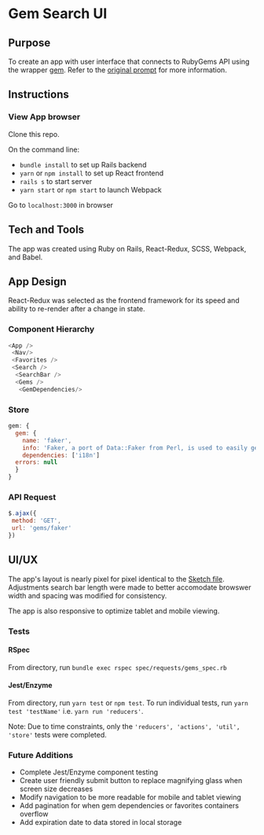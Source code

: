 # Gem Search UI

## Purpose
To create an app with user interface that connects to RubyGems API using the wrapper [gem](https://github.com/rubygems/gems). Refer to the [original prompt](https://github.com/fafafariba/gem-search-ui/blob/master/original-readme.md) for more information.

## Instructions

### View App browser
Clone this repo.

On the command line:
- `bundle install` to set up Rails backend
- `yarn` or `npm install` to set up React frontend
- `rails s` to start server
- `yarn start` or `npm start` to launch Webpack
 
Go to `localhost:3000` in browser

## Tech and Tools
The app was created using Ruby on Rails, React-Redux, SCSS, Webpack, and Babel.

## App Design
React-Redux was selected as the frontend framework for its speed and ability to re-render after a change in state. 

### Component Hierarchy

```javascript
<App />
 <Nav/>
 <Favorites />
 <Search />
  <SearchBar />
  <Gems />
   <GemDependencies/>
```
### Store

```javascript
gem: {
  gem: {
    name: 'faker',
    info: 'Faker, a port of Data::Faker from Perl, is used to easily generate fake data: names, addresses, phone numbers, etc.',
    dependencies: ['i18n']
  errors: null
  }
}
```
### API Request

```javascript
$.ajax({
 method: 'GET',
 url: 'gems/faker'
})
 ```
 
## UI/UX
The app's layout is nearly pixel for pixel identical to the [Sketch file](https://github.com/fafafariba/gem-search-ui/blob/master/designs/fe-dev-test-june2017.sketch). Adjustments search bar length were made to better accomodate browswer width and spacing was modified for consistency.

The app is also responsive to optimize tablet and mobile viewing.

### Tests
#### RSpec
From directory, run `bundle exec rspec spec/requests/gems_spec.rb`

#### Jest/Enzyme
From directory, run `yarn test` or `npm test`. To run individual tests, run `yarn test 'testName'` i.e. `yarn run 'reducers'`.

Note: Due to time constraints, only the `'reducers', 'actions', 'util', 'store'` tests were completed.

### Future Additions
- Complete Jest/Enzyme component testing
- Create user friendly submit button to replace magnifying glass when screen size decreases
- Modify navigation to be more readable for mobile and tablet viewing
- Add pagination for when gem dependencies or favorites containers overflow
- Add expiration date to data stored in local storage

